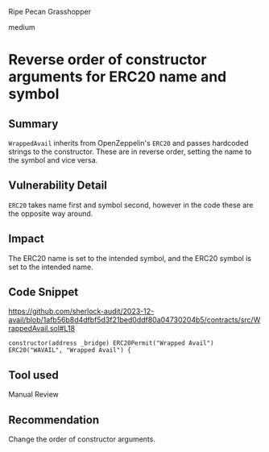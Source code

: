 Ripe Pecan Grasshopper

medium

# Reverse order of constructor arguments for ERC20 name and symbol

## Summary

`WrappedAvail` inherits from OpenZeppelin's `ERC20` and passes hardcoded strings to the constructor. These are in reverse order, setting the name to the symbol and vice versa.

## Vulnerability Detail

`ERC20` takes name first and symbol second, however in the code these are the opposite way around.

## Impact

The ERC20 name is set to the intended symbol, and the ERC20 symbol is set to the intended name.

## Code Snippet

https://github.com/sherlock-audit/2023-12-avail/blob/1afb56b8d4dfbf5d3f21bed0ddf80a04730204b5/contracts/src/WrappedAvail.sol#L18

```solidity
constructor(address _bridge) ERC20Permit("Wrapped Avail") ERC20("WAVAIL", "Wrapped Avail") {
```

## Tool used

Manual Review

## Recommendation

Change the order of constructor arguments.
